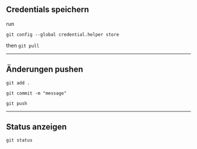 ## Credentials speichern
run
```
git config --global credential.helper store
```
then
```git pull```

---

## Änderungen pushen
```
git add .
```

```
git commit -m "message"
```

```
git push
```

---

## Status anzeigen

```
git status 
```




